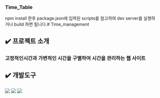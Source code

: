 ### Time_Table
npm install 한후 package.json에 입력된 scripts를 참고하여 dev server를 실행하거나 build 하면 됩니다.# Time_management
## ✔️ 프로젝트 소개 
### 고정적인시간과 가변적인 시간을 구별하여 시간을 관리하는 웹 사이트 
## ✔️ 개발도구
### <img src="https://img.shields.io/badge/JavaScript-blue?style=flat&logo=JavaScript&logoColor=F7DF1E"/> <img src="https://img.shields.io/badge/React-white?style=flat&logo=React&logoColor=61DAFB"/> <img src="https://img.shields.io/badge/Bootstrap-F8E0DC?style=flat&logo=Bootstrap&logoColor=7952B3"/> 
